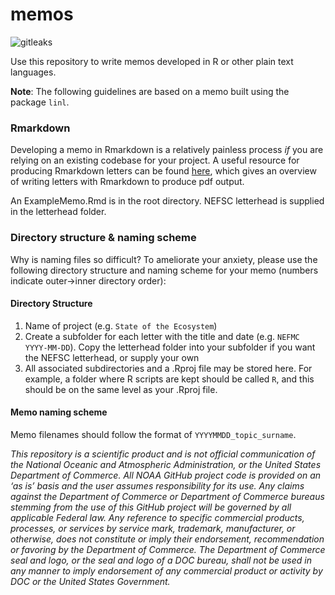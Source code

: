 # memos


![gitleaks](https://github.com/NOAA-EDAB/memos/workflows/gitleaks/badge.svg)

Use this repository to write memos developed in R or other plain text languages. 

**Note**: The following guidelines are based on a memo built using the package `linl`.

### Rmarkdown
Developing a memo in Rmarkdown is a relatively painless process *if* you are relying on an existing codebase for your project. A useful resource for producing Rmarkdown letters can be found [here](http://dirk.eddelbuettel.com/code/linl.html), which gives an overview of writing letters with Rmarkdown to produce pdf output. 

An ExampleMemo.Rmd is in the root directory. NEFSC letterhead is supplied in the letterhead folder.

### Directory structure & naming scheme
Why is naming files so difficult? To ameliorate your anxiety, please use the following directory structure and naming scheme for your memo (numbers indicate outer->inner directory order):

#### Directory Structure
1.  Name of project (e.g. `State of the Ecosystem`)
2.  Create a subfolder for each letter with the title and date (e.g. `NEFMC YYYY-MM-DD`). Copy the letterhead folder into your subfolder if you want the NEFSC letterhead, or supply your own 
3.  All associated subdirectories and a .Rproj file may be stored here. For example, a folder where R scripts are kept should be called `R`, and this should be on the same level as your .Rproj file. 

#### Memo naming scheme
Memo filenames should follow the format of `YYYYMMDD_topic_surname`.



*This repository is a scientific product and is not official communication of the National Oceanic and Atmospheric Administration, or the United States Department of Commerce. All NOAA GitHub project code is provided on an ‘as is’ basis and the user assumes responsibility for its use. Any claims against the Department of Commerce or Department of Commerce bureaus stemming from the use of this GitHub project will be governed by all applicable Federal law. Any reference to specific commercial products, processes, or services by service mark, trademark, manufacturer, or otherwise, does not constitute or imply their endorsement, recommendation or favoring by the Department of Commerce. The Department of Commerce seal and logo, or the seal and logo of a DOC bureau, shall not be used in any manner to imply endorsement of any commercial product or activity by DOC or the United States Government.*
